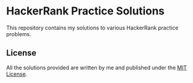 # HackerRank Practice Solutions
This repository contains my solutions to various HackerRank practice problems.
## License
All the solutions provided are written by me and published under the [MIT License](LICENSE).

